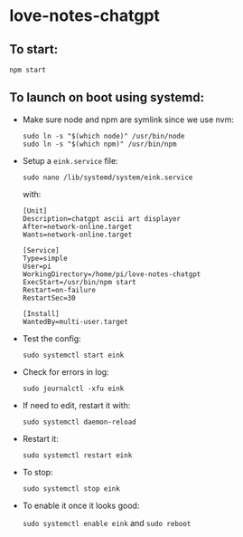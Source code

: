 # love-notes-chatgpt


## To start:

`npm start`

## To launch on boot using systemd:

- Make sure node and npm are symlink since we use nvm:

  ```
  sudo ln -s "$(which node)" /usr/bin/node
  sudo ln -s "$(which npm)" /usr/bin/npm
  ```

- Setup a `eink.service` file:

  `sudo nano /lib/systemd/system/eink.service`

  with:

  ```
  [Unit]
  Description=chatgpt ascii art displayer
  After=network-online.target
  Wants=network-online.target

  [Service]
  Type=simple
  User=pi
  WorkingDirectory=/home/pi/love-notes-chatgpt
  ExecStart=/usr/bin/npm start
  Restart=on-failure
  RestartSec=30

  [Install]
  WantedBy=multi-user.target
  ```

- Test the config:

  `sudo systemctl start eink`

- Check for errors in log:

  `sudo journalctl -xfu eink`

- If need to edit, restart it with:

  `sudo systemctl daemon-reload`

- Restart it:

  `sudo systemctl restart eink`

- To stop:

  `sudo systemctl stop eink`

- To enable it once it looks good:

  `sudo systemctl enable eink` and `sudo reboot`
